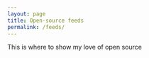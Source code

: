 ```yaml
---
layout: page
title: Open-source feeds
permalink: /feeds/
---
```


This is where to show my love of open source
